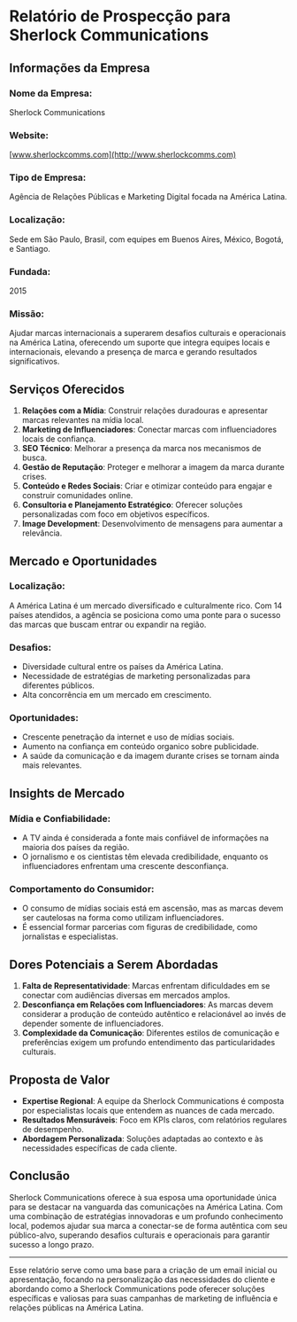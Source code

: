 # Relatório de Prospecção para Sherlock Communications

## Informações da Empresa

### Nome da Empresa:
Sherlock Communications

### Website:
[www.sherlockcomms.com](http://www.sherlockcomms.com)

### Tipo de Empresa:
Agência de Relações Públicas e Marketing Digital focada na América Latina.

### Localização:
Sede em São Paulo, Brasil, com equipes em Buenos Aires, México, Bogotá, e Santiago.

### Fundada:
2015

### Missão:
Ajudar marcas internacionais a superarem desafios culturais e operacionais na América Latina, oferecendo um suporte que integra equipes locais e internacionais, elevando a presença de marca e gerando resultados significativos.

## Serviços Oferecidos

1. **Relações com a Mídia**: Construir relações duradouras e apresentar marcas relevantes na mídia local.
2. **Marketing de Influenciadores**: Conectar marcas com influenciadores locais de confiança.
3. **SEO Técnico**: Melhorar a presença da marca nos mecanismos de busca.
4. **Gestão de Reputação**: Proteger e melhorar a imagem da marca durante crises.
5. **Conteúdo e Redes Sociais**: Criar e otimizar conteúdo para engajar e construir comunidades online.
6. **Consultoria e Planejamento Estratégico**: Oferecer soluções personalizadas com foco em objetivos específicos.
7. **Image Development**: Desenvolvimento de mensagens para aumentar a relevância.

## Mercado e Oportunidades

### Localização:
A América Latina é um mercado diversificado e culturalmente rico. Com 14 países atendidos, a agência se posiciona como uma ponte para o sucesso das marcas que buscam entrar ou expandir na região.

### Desafios:
- Diversidade cultural entre os países da América Latina.
- Necessidade de estratégias de marketing personalizadas para diferentes públicos.
- Alta concorrência em um mercado em crescimento.

### Oportunidades:
- Crescente penetração da internet e uso de mídias sociais.
- Aumento na confiança em conteúdo organico sobre publicidade.
- A saúde da comunicação e da imagem durante crises se tornam ainda mais relevantes.

## Insights de Mercado

### Mídia e Confiabilidade:
- A TV ainda é considerada a fonte mais confiável de informações na maioria dos países da região.
- O jornalismo e os cientistas têm elevada credibilidade, enquanto os influenciadores enfrentam uma crescente desconfiança.

### Comportamento do Consumidor:
- O consumo de mídias sociais está em ascensão, mas as marcas devem ser cautelosas na forma como utilizam influenciadores.
- É essencial formar parcerias com figuras de credibilidade, como jornalistas e especialistas.

## Dores Potenciais a Serem Abordadas

1. **Falta de Representatividade**: Marcas enfrentam dificuldades em se conectar com audiências diversas em mercados amplos.
2. **Desconfiança em Relações com Influenciadores**: As marcas devem considerar a produção de conteúdo autêntico e relacionável ao invés de depender somente de influenciadores.
3. **Complexidade da Comunicação**: Diferentes estilos de comunicação e preferências exigem um profundo entendimento das particularidades culturais.

## Proposta de Valor

- **Expertise Regional**: A equipe da Sherlock Communications é composta por especialistas locais que entendem as nuances de cada mercado.
- **Resultados Mensuráveis**: Foco em KPIs claros, com relatórios regulares de desempenho.
- **Abordagem Personalizada**: Soluções adaptadas ao contexto e às necessidades específicas de cada cliente.

## Conclusão

Sherlock Communications oferece à sua esposa uma oportunidade única para se destacar na vanguarda das comunicações na América Latina. Com uma combinação de estratégias innovadoras e um profundo conhecimento local, podemos ajudar sua marca a conectar-se de forma autêntica com seu público-alvo, superando desafios culturais e operacionais para garantir sucesso a longo prazo. 

---

Esse relatório serve como uma base para a criação de um email inicial ou apresentação, focando na personalização das necessidades do cliente e abordando como a Sherlock Communications pode oferecer soluções específicas e valiosas para suas campanhas de marketing de influência e relações públicas na América Latina.
